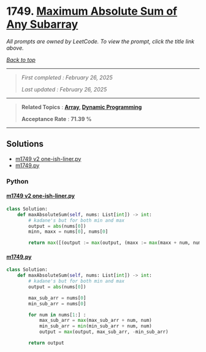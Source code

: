 # 1749. [Maximum Absolute Sum of Any Subarray](<https://leetcode.com/problems/maximum-absolute-sum-of-any-subarray>)

*All prompts are owned by LeetCode. To view the prompt, click the title link above.*

*[Back to top](<../README.md>)*

------

> *First completed : February 26, 2025*
>
> *Last updated : February 26, 2025*

------

> **Related Topics** : **[Array](<by_topic/Array.md>), [Dynamic Programming](<by_topic/Dynamic Programming.md>)**
>
> **Acceptance Rate** : **71.39 %**

------

## Solutions

- [m1749 v2 one-ish-liner.py](<../my-submissions/m1749 v2 one-ish-liner.py>)
- [m1749.py](<../my-submissions/m1749.py>)
### Python
#### [m1749 v2 one-ish-liner.py](<../my-submissions/m1749 v2 one-ish-liner.py>)
```Python
class Solution:
    def maxAbsoluteSum(self, nums: List[int]) -> int:
        # kadane's but for both min and max
        output = abs(nums[0])
        minn, maxx = nums[0], nums[0]

        return max([(output := max(output, (maxx := max(maxx + num, num)), -(minn := min(minn + num, num)))) for num in nums[1:]] + [output])
```

#### [m1749.py](<../my-submissions/m1749.py>)
```Python
class Solution:
    def maxAbsoluteSum(self, nums: List[int]) -> int:
        # kadane's but for both min and max
        output = abs(nums[0])

        max_sub_arr = nums[0]
        min_sub_arr = nums[0]

        for num in nums[1:] :
            max_sub_arr = max(max_sub_arr + num, num)
            min_sub_arr = min(min_sub_arr + num, num)
            output = max(output, max_sub_arr, -min_sub_arr)

        return output

```

